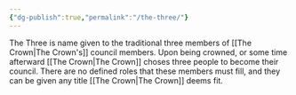 ```yaml
---
{"dg-publish":true,"permalink":"/the-three/"}
---
```



The Three is name given to the traditional three members of [[The Crown\|The Crown's]] council members. Upon being crowned, or some time afterward [[The Crown\|The Crown]] choses three people to become their council. There are no defined roles that these members must fill, and they can be given any title [[The Crown\|The Crown]] deems fit.